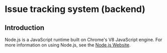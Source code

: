 # Issue tracking system (backend)

## Introduction

Node.js is a JavaScript runtime built on Chrome's V8 JavaScript engine. For
more information on using Node.js, see the
[Node.js Website][].

[Node.js Website]: https://nodejs.org/en/
